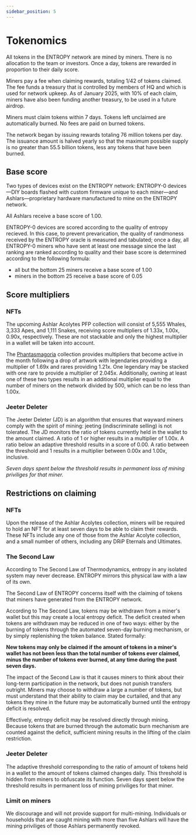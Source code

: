 ```yaml
---
sidebar_position: 5
---
```


# Tokenomics

All tokens in the ENTROPY network are mined by miners. There is no allocation to the team or investors. Once a day, tokens are rewarded in proportion to their daily score.

Miners pay a fee when claiming rewards, totaling 1/42 of tokens claimed. The fee funds a treasury that is controlled by members of HQ and which is used for network upkeep. As of January 2025, with 10% of each claim, miners have also been funding another treasury, to be used in a future airdrop.

Miners must claim tokens within 7 days. Tokens left unclaimed are automatically burned. No fees are paid on burned tokens.

The network began by issuing rewards totaling 76 million tokens per day. The issuance amount is halved yearly so that the maximum possible supply is no greater than 55.5 billion tokens, less any tokens that have been burned.

## Base score

Two types of devices exist on the ENTROPY network: ENTROPY-0 devices&mdash;DIY boards flashed with custom firmware unique to each miner&mdash;and Ashlars&mdash;proprietary hardware manufactured to mine on the ENTROPY network.

All Ashlars receive a base score of 1.00. 

ENTROPY-0 devices are scored according to the quality of entropy recieved. In this case, to prevent prevarication, the quality of randmoness received by the ENTROPY oracle is measured and tabulated; once a day, all ENTROPY-0 miners who have sent at least one message since the last ranking are ranked according to quality and their base score is determined according to the following formula:

- all but the bottom 25 miners receive a base score of 1.00
- miners in the bottom 25 receive a base score of 0.05

## Score multipliers

### NFTs

The upcoming Ashlar Acolytes PFP collection will consist of 5,555 Whales, 3,333 Apes, and 1,111 Snakes, receiving score multipliers of 1.33x, 1.00x, 0.90x, respectively. These are not stackable and only the highest multiplier in a wallet will be taken into account.

The [Phantasmagoria](https://drip.haus/entropy) collection provides multipliers that become active in the month following a drop of artwork with legendaries providing a multiplier of 1.69x and rares providing 1.21x.  One legendary may be stacked with one rare to provide a multiplier of 2.045x. Additionally, owning at least one of these two types results in an additional multiplier equal to the number of miners on the network divided by 500, which can be no less than 1.00x.

### Jeeter Deleter

The Jeeter Deleter (JD) is an algorithm that ensures that wayward miners comply with the spirit of mining: jeeting (indiscriminate selling) is not tolerated. The JD monitors the ratio of tokens currently held in the wallet to the amount claimed. A ratio of 1 or higher results in a multiplier of 1.00x. A ratio below an adaptive threshold results in a score of 0.00. A ratio between the threshold and 1 results in a multiplier between 0.00x and 1.00x, inclusive.

*Seven days spent below the threshold results in permanent loss of mining priviliges for that miner.*

## Restrictions on claiming

### NFTs

Upon the release of the Ashlar Acolytes collection, miners will be required to hold an NFT for at least seven days to be able to claim their rewards. These NFTs include any one of those from the Ashlar Acolyte collection, and a small number of others, including any DRiP Eternals and Ultimates.

### The Second Law

According to The Second Law of Thermodynamics, entropy in any isolated system may never decrease. ENTROPY mirrors this physical law with a law of its own.

The Second Law of ENTROPY concerns itself with the claiming of tokens that miners have generated from the ENTROPY network.

According to The Second Law, tokens may be withdrawn from a miner's wallet but this may create a local entropy deficit. The deficit created when tokens are withdrawn may be reduced in one of two ways: either by the burning of tokens through the automated seven-day burning mechanism, or by simply replenishing the token balance. Stated formally:

**New tokens may only be claimed if the amount of tokens in a miner's wallet has not been less than the total number of tokens ever claimed, minus the number of tokens ever burned, at any time during the past seven days.**

The impact of the Second Law is that it causes miners to think about their long-term participation in the network, but does not punish transfers outright. Miners may choose to withdraw a large a number of tokens, but must understand that their ability to claim may be curtailed, and that any tokens they mine in the future may be automatically burned until the entropy deficit is resolved.

Effectively, entropy deficit may be resolved directly through mining. Because tokens that are burned through the automatic burn mechanism are counted against the deficit, sufficient mining results in the lifting of the claim restriction.

### Jeeter Deleter

The adaptive threshold corresponding to the ratio of amount of tokens held in a wallet to the amount of tokens claimed changes daily. This threshold is hidden from miners to obfuscate its function. Seven days spent below the threshold results in permanent loss of mining priviliges for that miner.

### Limit on miners

We discourage and will not provide support for multi-mining. Individuals or households that are caught mining with more than five Ashlars will have the mining priviliges of those Ashlars permanently revoked.
